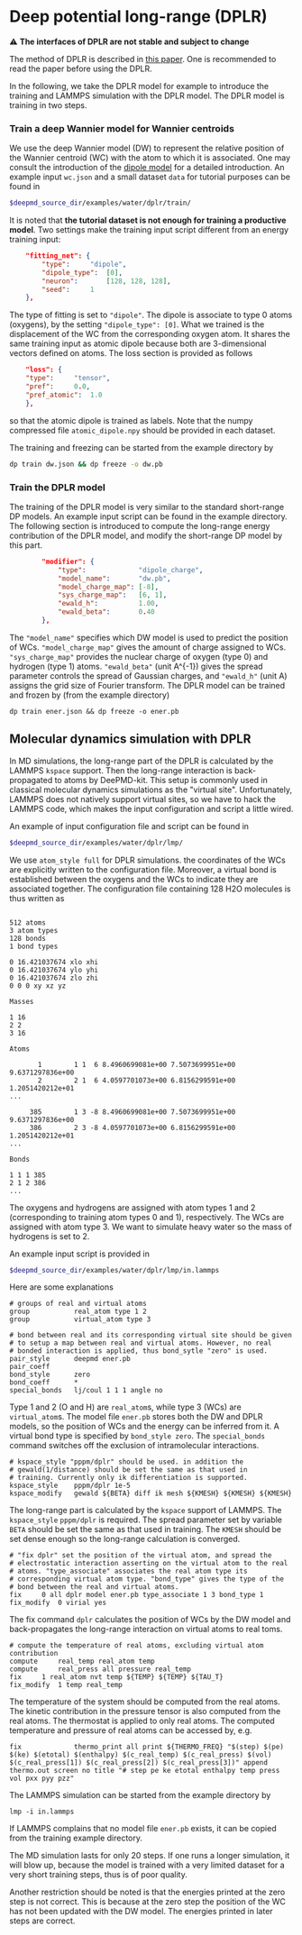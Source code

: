 # Deep potential long-range (DPLR)

:warning: **The interfaces of DPLR are not stable and subject to change**

The method of DPLR is described in [this paper][1]. One is recommended to read the paper before using the DPLR.

In the following, we take the DPLR model for example to introduce the training and LAMMPS simulation with the DPLR model. The DPLR model is training in two steps.

### Train a deep Wannier model for Wannier centroids

We use the deep Wannier model (DW) to represent the relative position of the Wannier centroid (WC) with the atom to which it is associated. One may consult the introduction of the [dipole model](train-fitting-tensor.md) for a detailed introduction. An example input `wc.json` and a small dataset `data` for tutorial purposes can be found in
```bash
$deepmd_source_dir/examples/water/dplr/train/
```
It is noted that **the tutorial dataset is not enough for training a productive model**. 
Two settings make the training input script different from an energy training input:
```json
	"fitting_net": {
	    "type":		"dipole",
	    "dipole_type":	[0],
	    "neuron":		[128, 128, 128],
	    "seed":		1
	},
```
The type of fitting is set to `"dipole"`. The dipole is associate to type 0 atoms (oxygens), by the setting `"dipole_type": [0]`. What we trained is the displacement of the WC from the corresponding oxygen atom. It shares the same training input as atomic dipole because both are 3-dimensional vectors defined on atoms. 
The loss section is provided as follows
```json
    "loss": {
	"type":		"tensor",
	"pref":		0.0,
	"pref_atomic":	1.0
    },
```
so that the atomic dipole is trained as labels. Note that the numpy compressed file `atomic_dipole.npy` should be provided in each dataset. 

The training and freezing can be started from the example directory by
```bash
dp train dw.json && dp freeze -o dw.pb
```

### Train the DPLR model

The training of the DPLR model is very similar to the standard short-range DP models. An example input script can be found in the example directory. The following section is introduced to compute the long-range energy contribution of the DPLR model, and modify the short-range DP model by this part. 
```json
        "modifier": {
            "type":             "dipole_charge",
            "model_name":       "dw.pb",
            "model_charge_map": [-8],
            "sys_charge_map":   [6, 1],
            "ewald_h":          1.00,
            "ewald_beta":       0.40
        },
```
The `"model_name"` specifies which DW model is used to predict the position of WCs. `"model_charge_map"` gives the amount of charge assigned to WCs. `"sys_charge_map"` provides the nuclear charge of oxygen (type 0) and hydrogen (type 1) atoms. `"ewald_beta"` (unit A^{-1}) gives the spread parameter controls the spread of Gaussian charges, and `"ewald_h"`  (unit A) assigns the grid size of Fourier transform. 
The DPLR model can be trained and frozen by (from the example directory)
```
dp train ener.json && dp freeze -o ener.pb
```

## Molecular dynamics simulation with DPLR

In MD simulations, the long-range part of the DPLR is calculated by the LAMMPS `kspace` support. Then the long-range interaction is back-propagated to atoms by DeePMD-kit. This setup is commonly used in classical molecular dynamics simulations as the "virtual site". Unfortunately, LAMMPS does not natively support virtual sites, so we have to hack the LAMMPS code, which makes the input configuration and script a little wired. 

An example of input configuration file and script can be found in 
```bash
$deepmd_source_dir/examples/water/dplr/lmp/
```

We use `atom_style full` for DPLR simulations. the coordinates of the WCs are explicitly written to the configuration file. Moreover, a virtual bond is established between the oxygens and the WCs to indicate they are associated together. The configuration file containing 128 H2O molecules is thus written as
```

512 atoms
3 atom types
128 bonds
1 bond types

0 16.421037674 xlo xhi
0 16.421037674 ylo yhi
0 16.421037674 zlo zhi
0 0 0 xy xz yz

Masses

1 16
2 2 
3 16

Atoms

       1        1 1  6 8.4960699081e+00 7.5073699951e+00 9.6371297836e+00
       2        2 1  6 4.0597701073e+00 6.8156299591e+00 1.2051420212e+01
...

     385        1 3 -8 8.4960699081e+00 7.5073699951e+00 9.6371297836e+00
     386        2 3 -8 4.0597701073e+00 6.8156299591e+00 1.2051420212e+01
...

Bonds

1 1 1 385
2 1 2 386
...
```
The oxygens and hydrogens are assigned with atom types 1 and 2 (corresponding to training atom types 0 and 1), respectively. The WCs are assigned with atom type 3. We want to simulate heavy water so the mass of hydrogens is set to 2.

An example input script is provided in
```bash
$deepmd_source_dir/examples/water/dplr/lmp/in.lammps
```
Here are some explanations
```
# groups of real and virtual atoms
group           real_atom type 1 2
group           virtual_atom type 3

# bond between real and its corresponding virtual site should be given
# to setup a map between real and virtual atoms. However, no real
# bonded interaction is applied, thus bond_sytle "zero" is used.
pair_style      deepmd ener.pb
pair_coeff      
bond_style      zero
bond_coeff      *
special_bonds   lj/coul 1 1 1 angle no
```
Type 1 and 2 (O and H) are `real_atom`s, while type 3 (WCs) are `virtual_atom`s. The model file `ener.pb` stores both the DW and DPLR models, so the position of WCs and the energy can be inferred from it. A virtual bond type is specified by `bond_style zero`. The `special_bonds` command switches off the exclusion of intramolecular interactions.

```
# kspace_style "pppm/dplr" should be used. in addition the
# gewald(1/distance) should be set the same as that used in
# training. Currently only ik differentiation is supported.
kspace_style	pppm/dplr 1e-5
kspace_modify	gewald ${BETA} diff ik mesh ${KMESH} ${KMESH} ${KMESH}
```
The long-range part is calculated by the `kspace` support of LAMMPS. The `kspace_style` `pppm/dplr` is required. The spread parameter set by variable `BETA` should be set the same as that used in training. The `KMESH` should be set dense enough so the long-range calculation is converged. 

```
# "fix dplr" set the position of the virtual atom, and spread the
# electrostatic interaction asserting on the virtual atom to the real
# atoms. "type_associate" associates the real atom type its
# corresponding virtual atom type. "bond_type" gives the type of the
# bond between the real and virtual atoms.
fix		0 all dplr model ener.pb type_associate 1 3 bond_type 1
fix_modify	0 virial yes
```
The fix command `dplr` calculates the position of WCs by the DW model and back-propagates the long-range interaction on virtual atoms to real toms. 

```
# compute the temperature of real atoms, excluding virtual atom contribution
compute		real_temp real_atom temp
compute		real_press all pressure real_temp
fix		1 real_atom nvt temp ${TEMP} ${TEMP} ${TAU_T}
fix_modify	1 temp real_temp
```
The temperature of the system should be computed from the real atoms. The kinetic contribution in the pressure tensor is also computed from the real atoms. The thermostat is applied to only real atoms. The computed temperature and pressure of real atoms can be accessed by, e.g.
```
fix             thermo_print all print ${THERMO_FREQ} "$(step) $(pe) $(ke) $(etotal) $(enthalpy) $(c_real_temp) $(c_real_press) $(vol) $(c_real_press[1]) $(c_real_press[2]) $(c_real_press[3])" append thermo.out screen no title "# step pe ke etotal enthalpy temp press vol pxx pyy pzz"
```

The LAMMPS simulation can be started from the example directory by 
```
lmp -i in.lammps
```
If LAMMPS complains that no model file `ener.pb` exists, it can be copied from the training example directory. 

The MD simulation lasts for only 20 steps. If one runs a longer simulation, it will blow up, because the model is trained with a very limited dataset for a very short training steps, thus is of poor quality. 

Another restriction should be noted is that the energies printed at the zero step is not correct. This is because at the zero step the position of the WC has not been updated with the DW model. The energies printed in later steps are correct. 



[1]: https://arxiv.org/abs/2112.13327
